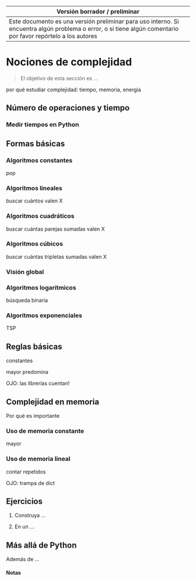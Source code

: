 Versión borrador / preliminar |
-------------------|
Este documento es una versión preliminar para uso interno. Si encuentra algún problema o error, o si tiene algún comentario por favor repórtelo a los autores|


# Nociones de complejidad

> El objetivo de esta sección es ...

por qué estudiar complejidad: tiempo, memoria, energía

## Número de operaciones y tiempo



### Medir tiempos en Python




## Formas básicas

### Algoritmos constantes

pop

### Algoritmos lineales

buscar cuántos valen X


### Algoritmos cuadráticos

buscar cuántas parejas sumadas valen X


### Algoritmos cúbicos

buscar cuántas tripletas sumadas valen X



### Visión global



### Algoritmos logarítmicos

búsqueda binaria

### Algoritmos exponenciales

TSP

## Reglas básicas

constantes

mayor predomina

OJO: las librerías cuentan!


## Complejidad en memoria

Por qué es importante

### Uso de memoria constante

mayor

### Uso de memoria lineal

contar repetidos

OJO: trampa de dict




## Ejercicios ##

1. Construya ...

2. En un ...


## Más allá de Python

Además de ...
 

#### Notas 

